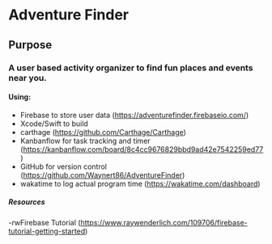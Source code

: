 # Adventure Finder

## Purpose
### A user based activity organizer to find fun places and events near you.

#### Using:

- Firebase to store user data (https://adventurefinder.firebaseio.com/)
- Xcode/Swift to build
- carthage (https://github.com/Carthage/Carthage)
- Kanbanflow for task tracking and timer (https://kanbanflow.com/board/8c4cc9676829bbd9ad42e7542259ed77)
- GitHub for version control (https://github.com/Waynert86/AdventureFinder)
- wakatime to log actual program time (https://wakatime.com/dashboard)


##### __Resources__

-rwFirebase Tutorial (https://www.raywenderlich.com/109706/firebase-tutorial-getting-started)
